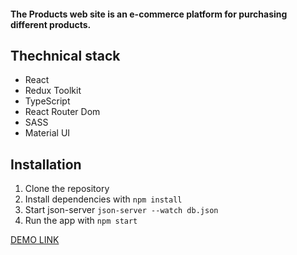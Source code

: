 <h4>The Products web site is an e-commerce platform for purchasing different products.</h4>

<h2>Thechnical stack</h2>

<ul>
  <li>React</li>
  <li>Redux Toolkit</li>
  <li>TypeScript</li>
  <li>React Router Dom</li>
  <li>SASS</li>
  <li>Material UI</li>
</ul>

<h2>Installation</h2>

<ol>
  <li>Clone the repository</li>
  <li>Install dependencies with <code>npm install</code></li>
  <li>Start json-server <code>json-server --watch db.json</code></li>
  <li>Run the app with <code>npm start</code></li>
</ol>

<a href="https://kuharchukdmytro.github.io/products-list/">DEMO LINK</a>

